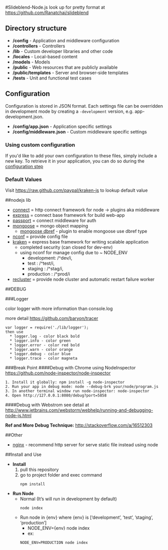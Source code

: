 #Slideblend-Node.js
look up for pretty format at https://github.com/Ranatchai/slideblend
## Directory structure
- **/config** - Application and middleware configuration
- **/controllers** - Controllers
- **/lib** - Custom developer libraries and other code
- **/locales** - Local-based content
- **/models** - Models
- **/public** - Web resources that are publicly available
- **/public/templates** - Server and browser-side templates
- **/tests** - Unit and functional test cases

## Configuration

Configuration is stored in JSON format. Each settings file can be overridden in development mode by creating a `-development` version, e.g. app-development.json.

- **/config/app.json** - Application specific settings
- **/config/middleware.json** - Custom middleware specific settings

### Using custom configuration
If you'd like to add your own configuration to these files, simply include a new key.
To retrieve it in your application, you can do so during the [configuration step](#application-life-cycle-middleware)

### Default Values
Visit https://raw.github.com/paypal/kraken-js to lookup default value

##nodejs lib

   * [connect](https://github.com/senchalabs/connect) = http connect framework for node -> plugins aka middleware 
   * [express](http://expressjs.com/)  = connect base framework for build web-app
   * [passport](http://passportjs.org/) = connect middleware for auth
   * [mongoose](http://mongoosejs.com/) = mongo object mapping
      * [mongoose dbref](https://github.com/goulash1971/mongoose-dbref) - plugin to enable mongoose use dbref type
   * [nconf](https://github.com/flatiron/nconf) = provide config file
   * [kraken](http://krakenjs.com/) = express base framework for writing scalable application
      * completed security (can closed for dev-env)
      * using nconf for manage config due to ~ NODE_ENV
         * development: /^dev/i,
         * test       : /^test/i,
         * staging    : /^stag/i,
         * production : /^prod/i 
   * [recluster](https://github.com/doxout/recluster) = provide node cluster and automatic restart failure worker

##DEBUG 
  
 ###Logger
  
  color logger with more information than console.log
  
  more detail https://github.com/baryon/tracer
  ```
  var logger = require('./lib/logger');
  then use
    * logger.log - color black bold
    * logger.info - color green
    * logger.error - color red bold
    * logger.warn - color orange
    * logger.debug - color blue
    * logger.trace - color magneta
  ```

###Break Point
####Debug with Chrome using NodeInspector
https://github.com/node-inspector/node-inspector
```
1. Install it globally: npm install -g node-inspector
2. Run your app in debug mode: node --debug-brk your/node/program.js
3. In another terminal window run node-inspector: node-inspector
4. Open http://127.0.0.1:8080/debug?port=5858
```
####Debug with Webstrom
see detail at http://www.jetbrains.com/webstorm/webhelp/running-and-debugging-node-js.html

  __Ref and More Debug Technique:__ http://stackoverflow.com/a/16512303

##Other

   * [nginx](http://blog.argteam.com/coding/hardening-node-js-for-production-part-2-using-nginx-to-avoid-node-js-load/) - recommend http server for serve static file instead using node

##Install and Use

   * __Install__
        1.  pull this repository
        2.  go to project folder and exec command
            ``` 
            npm install
            ```
   * __Run Node__
      * Normal (It’s will run in development by default)
        ```          
        node index
        ```
      * Run node in {env} where {env} is [‘development’, ’test’, ’staging’, ‘production’]
         * NODE_ENV={env} node index 
         * ex: 
        ``` 
        NODE_ENV=PRODUCTION node index 
        ```

